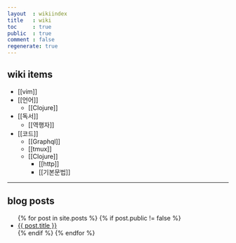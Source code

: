 ```yaml
---
layout  : wikiindex
title   : wiki
toc     : true
public  : true
comment : false
regenerate: true
---
```


## wiki items

  * [[vim]]
  * [[언어]]
    * [[Clojure]]
  * [[독서]]
    * [[역행자]] 
  * [[코드]]
    * [[Graphql]]
    * [[tmux]]
    * [[Clojure]]
      * [[http]]
      * [[기본문법]]

---

## blog posts
<div>
    <ul>
{% for post in site.posts %}
    {% if post.public != false %}
        <li>
            <a class="post-link" href="{{ post.url | prepend: site.baseurl }}">
                {{ post.title }}
            </a>
        </li>
    {% endif %}
{% endfor %}
    </ul>
</div>


